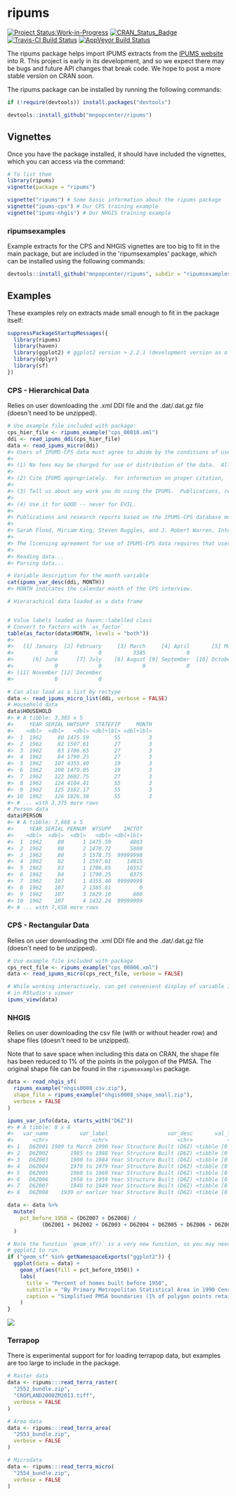 
<!-- README.md is generated from README.Rmd. Please edit that file -->
ripums
======

[![Project Status:Work-in-Progress](http://www.repostatus.org/badges/latest/wip.svg)](http://www.repostatus.org/#wip) [![CRAN\_Status\_Badge](http://www.r-pkg.org/badges/version/ripums)](http://cran.r-project.org/web/packages/ripums) [![Travis-CI Build Status](https://travis-ci.org/mnpopcenter/ripums.svg?branch=master)](https://travis-ci.org/mnpopcenter/ripums) [![AppVeyor Build Status](https://ci.appveyor.com/api/projects/status/github/mnpopcenter/ripums?branch=master&svg=true)](https://ci.appveyor.com/project/mnpopcenter/ripums)

The ripums package helps import IPUMS extracts from the [IPUMS website](https://www.ipums.org) into R. This project is early in its development, and so we expect there may be bugs and future API changes that break code. We hope to post a more stable version on CRAN soon.

The ripums package can be installed by running the following commands:

``` r
if (!require(devtools)) install.packages("devtools")

devtools::install_github("mnpopcenter/ripums")
```

Vignettes
---------

Once you have the package installed, it should have included the vignettes, which you can access via the command:

``` r
# To list them
library(ripums)
vignette(package = "ripums")

vignette("ripums") # Some basic information about the ripums package
vignette("ipums-cps") # Our CPS training example
vignette("ipums-nhgis") # Our NHGIS training example
```

### ripumsexamples

Example extracts for the CPS and NHGIS vignettes are too big to fit in the main package, but are included in the 'ripumsexamples' package, which can be installed using the following commands:

``` r
devtools::install_github("mnpopcenter/ripums", subdir = "ripumsexamples")
```

Examples
--------

These examples rely on extracts made small enough to fit in the package itself:

``` r
suppressPackageStartupMessages({
  library(ripums)
  library(haven)
  library(ggplot2) # ggplot2 version > 2.2.1 (development version as of 8/15/2017)
  library(dplyr)
  library(sf)
})
```

### CPS - Hierarchical Data

Relies on user downloading the .xml DDI file and the .dat/.dat.gz file (doesn't need to be unzipped).

``` r
# Use example file included with package:
cps_hier_file <- ripums_example("cps_00010.xml")
ddi <- read_ipums_ddi(cps_hier_file)
data <- read_ipums_micro(ddi)
#> Users of IPUMS-CPS data must agree to abide by the conditions of use. A user's license is valid for one year and may be renewed.  Users must agree to the following conditions:
#> 
#> (1) No fees may be charged for use or distribution of the data.  All persons are granted a limited license to use these data, but you may not charge a fee for the data if you distribute it to others.
#> 
#> (2) Cite IPUMS appropriately.  For information on proper citation,  refer to the citation requirement section of this DDI document.
#> 
#> (3) Tell us about any work you do using the IPUMS.  Publications, research  reports, or presentations making use of IPUMS-CPS should be added to our  Bibliography. Continued funding for the IPUMS depends on our ability to  show our sponsor agencies that researchers are using the data for productive  purposes.
#> 
#> (4) Use it for GOOD -- never for EVIL.
#> 
#> Publications and research reports based on the IPUMS-CPS database must cite it appropriately. The citation should include the following:
#> 
#> Sarah Flood, Miriam King, Steven Ruggles, and J. Robert Warren. Integrated Public Use Microdata Series, Current Population Survey: Version 5.0 [dataset]. Minneapolis, MN: University of Minnesota, 2017. https://doi.org/10.18128/D030.V5.0
#> 
#> The licensing agreement for use of IPUMS-CPS data requires that users supply us with the title and full citation for any publications, research reports, or educational materials making use of the data or documentation. Please add your citation to the IPUMS bibliography: http://bibliography.ipums.org/
#> 
#> Reading data...
#> Parsing data...

# Variable description for the month variable
cat(ipums_var_desc(ddi, MONTH))
#> MONTH indicates the calendar month of the CPS interview.

# Hierarachical data loaded as a data frame


# Value labels loaded as haven::labelled class
# Convert to factors with `as_factor`
table(as_factor(data$MONTH, levels = "both"))
#> 
#>   [1] January  [2] February     [3] March     [4] April       [5] May 
#>             0             0          3385             0             0 
#>      [6] June      [7] July    [8] August [9] September  [10] October 
#>             0             0             0             0             0 
#> [11] November [12] December 
#>             0             0

# Can also load as a list by rectype
data <- read_ipums_micro_list(ddi, verbose = FALSE)
# Household data
data$HOUSEHOLD
#> # A tibble: 3,385 x 5
#>     YEAR SERIAL HWTSUPP  STATEFIP     MONTH
#>    <dbl>  <dbl>   <dbl> <dbl+lbl> <dbl+lbl>
#>  1  1962     80 1475.59        55         3
#>  2  1962     82 1597.61        27         3
#>  3  1962     83 1706.65        27         3
#>  4  1962     84 1790.25        27         3
#>  5  1962    107 4355.40        19         3
#>  6  1962    108 1479.05        19         3
#>  7  1962    122 3602.75        27         3
#>  8  1962    124 4104.41        55         3
#>  9  1962    125 2182.17        55         3
#> 10  1962    126 1826.38        55         3
#> # ... with 3,375 more rows
# Person data
data$PERSON
#> # A tibble: 7,668 x 5
#>     YEAR SERIAL PERNUM  WTSUPP    INCTOT
#>    <dbl>  <dbl>  <dbl>   <dbl> <dbl+lbl>
#>  1  1962     80      1 1475.59      4883
#>  2  1962     80      2 1470.72      5800
#>  3  1962     80      3 1578.75  99999998
#>  4  1962     82      1 1597.61     14015
#>  5  1962     83      1 1706.65     16552
#>  6  1962     84      1 1790.25      6375
#>  7  1962    107      1 4355.40  99999999
#>  8  1962    107      2 1385.81         0
#>  9  1962    107      3 1629.10       600
#> 10  1962    107      4 1432.24  99999999
#> # ... with 7,658 more rows
```

### CPS - Rectangular Data

Relies on user downloading the .xml DDI file and the .dat/.dat.gz file (doesn't need to be unzipped).

``` r
# Use example file included with package
cps_rect_file <- ripums_example("cps_00006.xml")
data <- read_ipums_micro(cps_rect_file, verbose = FALSE)

# While working interactively, can get convenient display of variable information
# in RStudio's viewer
ipums_view(data)
```

### NHGIS

Relies on user downloading the csv file (with or without header row) and shape files (doesn't need to be unzipped).

Note that to save space when including this data on CRAN, the shape file has been reduced to 1% of the points in the polygon of the PMSA. The original shape file can be found in the `ripumsexamples` package.

``` r
data <- read_nhgis_sf(
  ripums_example("nhgis0008_csv.zip"),
  shape_file = ripums_example("nhgis0008_shape_small.zip"),
  verbose = FALSE
)

ipums_var_info(data, starts_with("D6Z"))
#> # A tibble: 8 x 4
#>   var_name          var_label                   var_desc       val_labels
#>      <chr>              <chr>                      <chr>           <list>
#> 1   D6Z001 1989 to March 1990 Year Structure Built (D6Z) <tibble [0 x 2]>
#> 2   D6Z002       1985 to 1988 Year Structure Built (D6Z) <tibble [0 x 2]>
#> 3   D6Z003       1980 to 1984 Year Structure Built (D6Z) <tibble [0 x 2]>
#> 4   D6Z004       1970 to 1979 Year Structure Built (D6Z) <tibble [0 x 2]>
#> 5   D6Z005       1960 to 1969 Year Structure Built (D6Z) <tibble [0 x 2]>
#> 6   D6Z006       1950 to 1959 Year Structure Built (D6Z) <tibble [0 x 2]>
#> 7   D6Z007       1940 to 1949 Year Structure Built (D6Z) <tibble [0 x 2]>
#> 8   D6Z008    1939 or earlier Year Structure Built (D6Z) <tibble [0 x 2]>

data <- data %>%
  mutate(
    pct_before_1950 = (D6Z007 + D6Z008) / 
           (D6Z001 + D6Z002 + D6Z003 + D6Z004 + D6Z005 + D6Z006 + D6Z007 + D6Z008)
  )

# Note the function `geom_sf()` is a very new function, so you may need to update
# ggplot2 to run.
if ("geom_sf" %in% getNamespaceExports("ggplot2")) {
  ggplot(data = data) + 
    geom_sf(aes(fill = pct_before_1950)) + 
    labs(
      title = "Percent of homes built before 1950", 
      subtitle = "By Primary Metropolitan Statistical Area in 1990 Census", 
      caption = "Simplified PMSA boundaries (1% of polygon points retained)"
    )
}
```

![](man/figures/README-unnamed-chunk-8-1.png)

### Terrapop

There is experimental support for for loading terrapop data, but examples are too large to include in the package.

``` r
# Raster data
data <- ripums:::read_terra_raster(
  "2552_bundle.zip",
  "CROPLAND2000ZM2013.tiff",
  verbose = FALSE
)

# Area data
data <- ripums:::read_terra_area(
  "2553_bundle.zip",
  verbose = FALSE
)

# Microdata
data <- ripums:::read_terra_micro(
  "2554_bundle.zip",
  verbose = FALSE
)
```
